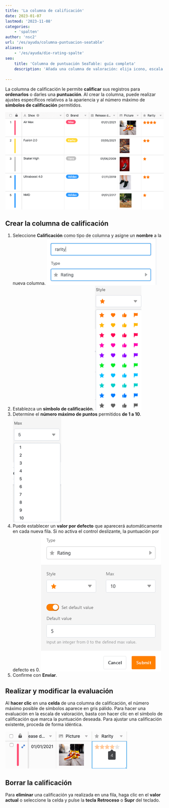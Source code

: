 ```yaml
---
title: 'La columna de calificación'
date: 2023-01-07
lastmod: '2023-11-08'
categories:
    - 'spalten'
author: 'nsc2'
url: '/es/ayuda/columna-puntuacion-seatable'
aliases:
    - '/es/ayuda/die-rating-spalte'
seo:
    title: 'Columna de puntuación SeaTable: guía completa'
    description: 'Añada una columna de valoración: elija icono, escala 1–10 y valor por defecto. Perfecta para encuestas, priorización y evaluaciones visuales rápidas.'

---
```


La columna de calificación le permite **calificar** sus registros para **ordenarlos** o darles una **puntuación**. Al crear la columna, puede realizar ajustes específicos relativos a la apariencia y al número máximo de **símbolos de calificación** permitidos.

![Ejemplo de tabla con una escala de valoración](images/example-table-rating-skala-1.png)

## Crear la columna de calificación

1. Seleccione **Calificación** como tipo de columna y asigne un **nombre** a la nueva columna.
![Asigne un nombre a la columna de calificación.](images/benennen.png)
2. Establezca un **símbolo de calificación**.
![Determinación de un símbolo de calificación](images/style.png)
3. Determine el **número máximo de puntos** permitidos **de 1 a 10**.
![Determinar la potencia máxima admisible](images/maximale-bewertung.png)
4. Puede establecer un **valor por defecto** que aparecerá automáticamente en cada nueva fila. Si no activa el control deslizante, la puntuación por defecto es 0.
![Establecer el valor por defecto en una columna de calificación](images/Set-default-value-in-a-rating-column.png)
5. Confirme con **Enviar**.

## Realizar y modificar la evaluación

Al **hacer clic** en una **celda** de una columna de calificación, el número máximo posible de símbolos aparece en gris pálido. Para hacer una evaluación en la escala de valoración, basta con hacer clic en el símbolo de calificación que marca la puntuación deseada. Para ajustar una calificación existente, proceda de forma idéntica.

![Crear y modificar una calificación](images/set-and-change-a-rating.png)

## Borrar la calificación

Para **eliminar** una calificación ya realizada en una fila, haga clic en el **valor actual** o seleccione la celda y pulse la **tecla** **Retroceso** o **Supr** del teclado.
